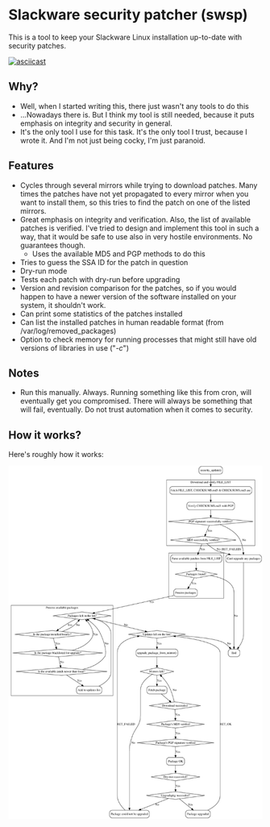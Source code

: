 Slackware security patcher (swsp)
=================================

This is a tool to keep your Slackware Linux installation up-to-date with
security patches.

[![asciicast](https://asciinema.org/a/1ZD7OFsQnZcy8HTW7G58h36dR.png)](https://asciinema.org/a/1ZD7OFsQnZcy8HTW7G58h36dR)

Why?
----

- Well, when I started writing this, there just wasn't any tools to do this
- ...Nowadays there is. But I think my tool is still needed, because it puts
  emphasis on integrity and security in general.
- It's the only tool I use for this task. It's the only tool I trust, because
  I wrote it. And I'm not just being cocky, I'm just paranoid.

Features
--------

- Cycles through several mirrors while trying to download patches. Many times
  the patches have not yet propagated to every mirror when you want to
  install them, so this tries to find the patch on one of the listed mirrors.
- Great emphasis on integrity and verification. Also, the list of available
  patches is verified. I've tried to design and implement this tool in such a
  way, that it would be safe to use also in very hostile environments. No
  guarantees though.
  - Uses the available MD5 and PGP methods to do this
- Tries to guess the SSA ID for the patch in question
- Dry-run mode
- Tests each patch with dry-run before upgrading
- Version and revision comparison for the patches, so if you would happen to
  have a newer version of the software installed on your system, it shouldn't
  work.
- Can print some statistics of the patches installed
- Can list the installed patches in human readable format (from
  /var/log/removed_packages)
- Option to check memory for running processes that might still have old versions of libraries in use ("*-c*")

Notes
-----

- Run this manually. Always. Running something like this from cron, will
  eventually get you compromised. There will always be something that will
  fail, eventually. Do not trust automation when it comes to security.

How it works?
-------------

Here's roughly how it works:

![How it works](./how_it_works.png)
